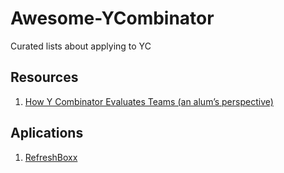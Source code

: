 # Awesome-YCombinator
Curated lists about applying to YC

## Resources
  1. [How Y Combinator Evaluates Teams (an alum’s perspective)](http://www.jasonshen.com/2012/thoughts-on-how-y-combinator-evaluates-teams/)

## Aplications
  1. [RefreshBoxx](https://medium.com/@RefreshBoxx/c121d2bc4411)
